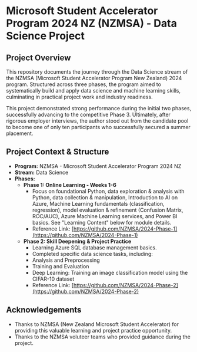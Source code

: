 
# Microsoft Student Accelerator Program 2024 NZ (NZMSA) - Data Science Project

## Project Overview
This repository documents the journey through the Data Science stream of the NZMSA (Microsoft Student Accelerator Program New Zealand) 2024 program. Structured across three phases, the program aimed to systematically build and apply data science and machine learning skills, culminating in practical project work and industry readiness.

This project demonstrated strong performance during the initial two phases, successfully advancing to the competitive Phase 3. Ultimately, after rigorous employer interviews, the author stood out from the candidate pool to become one of only ten participants who successfully secured a summer placement.

## Project Context & Structure

*   **Program:** NZMSA -  Microsoft Student Accelerator Program 2024 NZ
*   **Stream:** Data Science
*   **Phases:**
    *   **Phase 1: Online Learning - Weeks 1-6**
        *   Focus on foundational Python, data exploration & analysis with Python, data collection & manipulation, Introduction to AI on Azure, Machine Learning fundamentals (classification, regression), model evaluation & refinement (Confusion Matrix, ROC/AUC), Azure Machine Learning services, and Power BI basics. See "Learning Content" below for module details.
        *   Reference Link: [https://github.com/NZMSA/2024-Phase-1](https://github.com/NZMSA/2024-Phase-1) 
    *   **Phase 2: Skill Deepening & Project Practice**
        *   Learning Azure SQL database management basics.
        *   Completed specific data science tasks, including:
        *   Analysis and Preprocessing
        *   Training and Evaluation
        *   Deep Learning: Training an image classification model using the CIFAR-10 dataset
        *   Reference Link: [https://github.com/NZMSA/2024-Phase-2](https://github.com/NZMSA/2024-Phase-2)
## Acknowledgements

* Thanks to NZMSA (New Zealand Microsoft Student Accelerator) for providing this valuable learning and project practice opportunity.
* Thanks to the NZMSA voluteer teams who provided guidance during the project.
